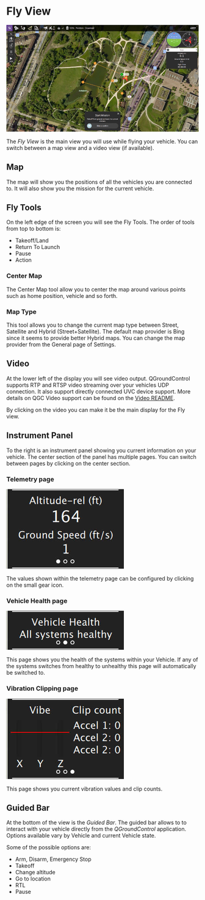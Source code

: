 # Fly View

![Fly View](../../assets/quickstart/ConnectedVehicle.jpg)

The *Fly View* is the main view you will use while flying your vehicle.
You can switch between a map view and a video view (if available).

## Map

The map will show you the positions of all the vehicles you are connected to.
It will also show you the mission for the current vehicle.

## Fly Tools

On the left edge of the screen you will see the Fly Tools. The order of tools from top to bottom is:

* Takeoff/Land
* Return To Launch
* Pause
* Action

### Center Map

The Center Map tool allow you to center the map around various points such as home position, vehicle and so forth.

### Map Type

This tool allows you to change the current map type between Street, Satellite and Hybrid (Street+Satellite). 
The default map provider is Bing since it seems to provide better Hybrid maps. 
You can change the map provider from the General page of Settings.

## Video

At the lower left of the display you will see video output. 
QGroundControl supports RTP and RTSP video streaming over your vehicles UDP connection. 
It also support directly connected UVC device support. 
More details on QGC Video support can be found on the [Video README](https://github.com/mavlink/qgroundcontrol/blob/master/src/VideoStreaming/README.md).

By clicking on the video you can make it be the main display for the Fly view.

## Instrument Panel

To the right is an instrument panel showing you current information on your vehicle. 
The center section of the panel has multiple pages. 
You can switch between pages by clicking on the center section. 

### Telemetry page

![Instrument Telemetry Page](../../assets/fly/InstrumentTelemetryPage.jpg)

The values shown within the telemetry page can be configured by clicking on the small gear icon.

### Vehicle Health page

![Instrument Health Page](../../assets/fly/InstrumentHealthPage.jpg)

This page shows you the health of the systems within your Vehicle.
If any of the systems switches from healthy to unhealthy this page will automatically be switched to.

### Vibration Clipping page

![Instrument Clip Page](../../assets/fly/InstrumentClipPage.jpg)

This page shows you current vibration values and clip counts.

## Guided Bar

At the bottom of the view is the *Guided Bar*.
The guided bar allows to to interact with your vehicle directly from the *QGroundControl* application. 
Options available vary by Vehicle and current Vehicle state. 

Some of the possible options are:

* Arm, Disarm, Emergency Stop
* Takeoff
* Change altitude
* Go to location
* RTL
* Pause
